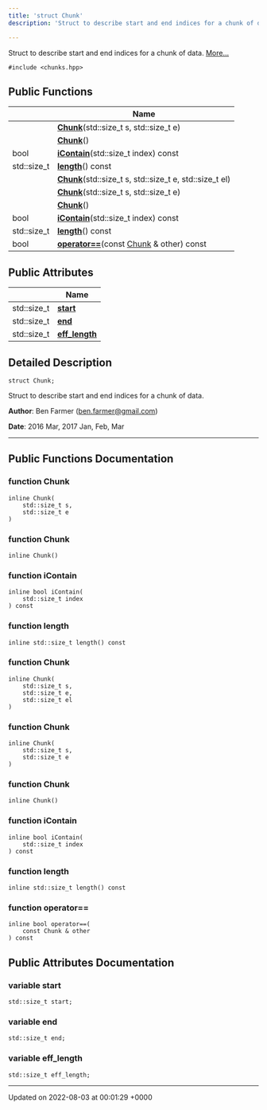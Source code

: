 ```yaml
---
title: 'struct Chunk'
description: 'Struct to describe start and end indices for a chunk of data. '

---
```









Struct to describe start and end indices for a chunk of data.  [More...](#detailed-description)


`#include <chunks.hpp>`

## Public Functions

|                | Name           |
| -------------- | -------------- |
| | **[Chunk](/documentation/code/main/classes/structchunk/#function-chunk)**(std::size_t s, std::size_t e) |
| | **[Chunk](/documentation/code/main/classes/structchunk/#function-chunk)**() |
| bool | **[iContain](/documentation/code/main/classes/structchunk/#function-icontain)**(std::size_t index) const |
| std::size_t | **[length](/documentation/code/main/classes/structchunk/#function-length)**() const |
| | **[Chunk](/documentation/code/main/classes/structchunk/#function-chunk)**(std::size_t s, std::size_t e, std::size_t el) |
| | **[Chunk](/documentation/code/main/classes/structchunk/#function-chunk)**(std::size_t s, std::size_t e) |
| | **[Chunk](/documentation/code/main/classes/structchunk/#function-chunk)**() |
| bool | **[iContain](/documentation/code/main/classes/structchunk/#function-icontain)**(std::size_t index) const |
| std::size_t | **[length](/documentation/code/main/classes/structchunk/#function-length)**() const |
| bool | **[operator==](/documentation/code/main/classes/structchunk/#function-operator==)**(const [Chunk](/documentation/code/main/classes/structchunk/) & other) const |

## Public Attributes

|                | Name           |
| -------------- | -------------- |
| std::size_t | **[start](/documentation/code/main/classes/structchunk/#variable-start)**  |
| std::size_t | **[end](/documentation/code/main/classes/structchunk/#variable-end)**  |
| std::size_t | **[eff_length](/documentation/code/main/classes/structchunk/#variable-eff-length)**  |

## Detailed Description

```
struct Chunk;
```

Struct to describe start and end indices for a chunk of data. 

**Author**: Ben Farmer ([ben.farmer@gmail.com](mailto:ben.farmer@gmail.com)) 

**Date**: 2016 Mar, 2017 Jan, Feb, Mar



------------------

## Public Functions Documentation

### function Chunk

```
inline Chunk(
    std::size_t s,
    std::size_t e
)
```


### function Chunk

```
inline Chunk()
```


### function iContain

```
inline bool iContain(
    std::size_t index
) const
```


### function length

```
inline std::size_t length() const
```


### function Chunk

```
inline Chunk(
    std::size_t s,
    std::size_t e,
    std::size_t el
)
```


### function Chunk

```
inline Chunk(
    std::size_t s,
    std::size_t e
)
```


### function Chunk

```
inline Chunk()
```


### function iContain

```
inline bool iContain(
    std::size_t index
) const
```


### function length

```
inline std::size_t length() const
```


### function operator==

```
inline bool operator==(
    const Chunk & other
) const
```


## Public Attributes Documentation

### variable start

```
std::size_t start;
```


### variable end

```
std::size_t end;
```


### variable eff_length

```
std::size_t eff_length;
```


-------------------------------

Updated on 2022-08-03 at 00:01:29 +0000